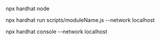 npx hardhat node

npx hardhat run scripts/moduleName.js --network localhost

npx hardhat console --network localhost